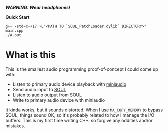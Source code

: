 ***WARNING: Wear headphones!***

**Quick Start**

```
g++ -std=c++17 -L"<PATH TO `SOUL_PatchLoader.dylib` DIRECTORY>" main.cpp
./a.out
```

# What is this

This is the smallest audio programming proof-of-concept I could come up with:

 - Listen to primary audio device playback with [miniaudio](https://github.com/dr-soft/miniaudio)
 - Send audio input to [SOUL](https://github.com/soul-lang/SOUL)
 - Listen to audio output from SOUL
 - Write to primary audio device with miniaudio

It kinda works, but it sounds distorted.
When I use `MA_COPY_MEMORY` to bypass SOUL, things sound OK, so it's probably related to how I manage the I/O buffers.
This is my first time writing C++, so forgive any oddities and/or mistakes.
